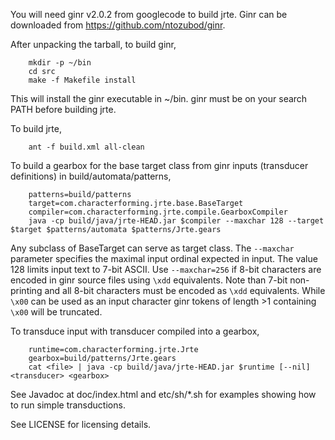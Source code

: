 You will need ginr v2.0.2 from googlecode to build jrte. Ginr can be downloaded from https://github.com/ntozubod/ginr.

After unpacking the tarball, to build ginr, 

```
	mkdir -p ~/bin 
	cd src
	make -f Makefile install
```	

This will install the ginr executable in ~/bin. ginr must be on your search PATH before building jrte.

To build jrte, 

```
	ant -f build.xml all-clean
```	

To build a gearbox for the base target class from ginr inputs (transducer definitions) in build/automata/patterns,

```
	patterns=build/patterns
	target=com.characterforming.jrte.base.BaseTarget
	compiler=com.characterforming.jrte.compile.GearboxCompiler
	java -cp build/java/jrte-HEAD.jar $compiler --maxchar 128 --target $target $patterns/automata $patterns/Jrte.gears
```

Any subclass of BaseTarget can serve as target class. The `--maxchar` parameter specifies the maximal input ordinal 
expected in input. The value 128 limits input text to 7-bit ASCII. Use `--maxchar=256` if 8-bit characters are encoded 
in ginr source files using `\xdd` equivalents. Note than 7-bit non-printing and all 8-bit characters must be encoded as
`\xdd` equivalents. While `\x00` can be used as an input character ginr tokens of length >1 containing `\x00` will be 
truncated.

To transduce input <file> with transducer compiled into a gearbox,

```
	runtime=com.characterforming.jrte.Jrte
	gearbox=build/patterns/Jrte.gears
	cat <file> | java -cp build/java/jrte-HEAD.jar $runtime [--nil] <transducer> <gearbox>
```

See Javadoc at doc/index.html and etc/sh/*.sh for examples showing how to run simple transductions.

See LICENSE for licensing details.